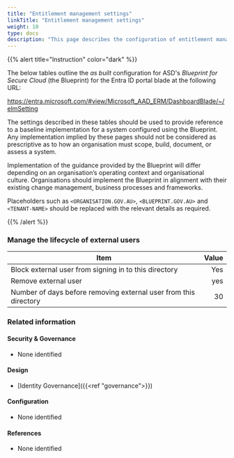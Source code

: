 ```yaml
---
title: "Entitlement management settings"
linkTitle: "Entitlement management settings"
weight: 10
type: docs
description: "This page describes the configuration of entitlement management settings within Microsoft Entra ID associated with systems built according to the guidance provided by ASD's Blueprint for Secure Cloud."
---
```


{{% alert title="Instruction" color="dark" %}}
 
The below tables outline the *as built* configuration for ASD's *Blueprint for Secure Cloud* (the Blueprint) for the Entra ID portal blade at the following URL: 

https://entra.microsoft.com/#view/Microsoft_AAD_ERM/DashboardBlade/~/elmSetting
 
The settings described in these tables should be used to provide reference to a baseline implementation for a system configured using the Blueprint. Any implementation implied by these pages should not be considered as prescriptive as to how an organisation must scope, build, document, or assess a system.

Implementation of the guidance provided by the Blueprint will differ depending on an organisation’s operating context and organisational culture. Organisations should implement the Blueprint in alignment with their existing change management, business processes and frameworks.

Placeholders such as `<ORGANISATION.GOV.AU>`, `<BLUEPRINT.GOV.AU>` and `<TENANT-NAME>` should be replaced with the relevant details as required.
 
{{% /alert %}}

### Manage the lifecycle of external users

| Item                                                             | Value |
| ---------------------------------------------------------------- | ----: |
| Block external user from signing in to this directory            |   Yes |
| Remove external user                                             |   yes |
| Number of days before removing external user from this directory |    30 |

### Related information

#### Security & Governance

* None identified
  
#### Design

* [Identity Governance]({{<ref "governance">}})
  
#### Configuration

* None identified

#### References

* None identified